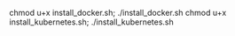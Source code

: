 chmod u+x install_docker.sh; ./install_docker.sh
chmod u+x install_kubernetes.sh; ./install_kubernetes.sh